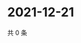 # 2021-12-21

共 0 条

<!-- BEGIN WEIBO -->
<!-- 最后更新时间 Tue Dec 21 2021 17:12:27 GMT+0800 (China Standard Time) -->

<!-- END WEIBO -->
